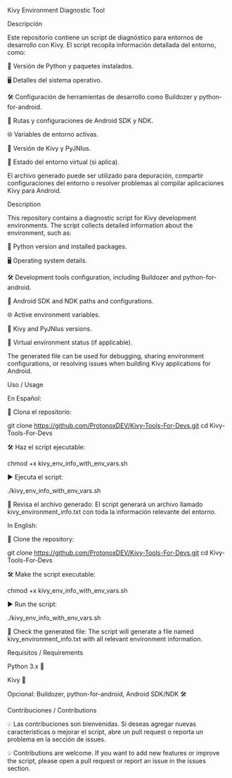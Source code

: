 Kivy Environment Diagnostic Tool

Descripción

Este repositorio contiene un script de diagnóstico para entornos de desarrollo con Kivy. El script recopila información detallada del entorno, como:

🐍 Versión de Python y paquetes instalados.

🖥️ Detalles del sistema operativo.

🛠️ Configuración de herramientas de desarrollo como Buildozer y python-for-android.

📂 Rutas y configuraciones de Android SDK y NDK.

🌐 Variables de entorno activas.

🎨 Versión de Kivy y PyJNIus.

🧪 Estado del entorno virtual (si aplica).

El archivo generado puede ser utilizado para depuración, compartir configuraciones del entorno o resolver problemas al compilar aplicaciones Kivy para Android.

Description

This repository contains a diagnostic script for Kivy development environments. The script collects detailed information about the environment, such as:

🐍 Python version and installed packages.

🖥️ Operating system details.

🛠️ Development tools configuration, including Buildozer and python-for-android.

📂 Android SDK and NDK paths and configurations.

🌐 Active environment variables.

🎨 Kivy and PyJNIus versions.

🧪 Virtual environment status (if applicable).

The generated file can be used for debugging, sharing environment configurations, or resolving issues when building Kivy applications for Android.

Uso / Usage

En Español:

🔄 Clona el repositorio:

git clone https://github.com/ProtonoxDEV/Kivy-Tools-For-Devs.git
cd Kivy-Tools-For-Devs

🛠️ Haz el script ejecutable:

chmod +x kivy_env_info_with_env_vars.sh

▶️ Ejecuta el script:

./kivy_env_info_with_env_vars.sh

📄 Revisa el archivo generado:
El script generará un archivo llamado kivy_environment_info.txt con toda la información relevante del entorno.

In English:

🔄 Clone the repository:

git clone https://github.com/ProtonoxDEV/Kivy-Tools-For-Devs.git
cd Kivy-Tools-For-Devs

🛠️ Make the script executable:

chmod +x kivy_env_info_with_env_vars.sh

▶️ Run the script:

./kivy_env_info_with_env_vars.sh

📄 Check the generated file:
The script will generate a file named kivy_environment_info.txt with all relevant environment information.

Requisitos / Requirements

Python 3.x 🐍

Kivy 🎨

Opcional: Buildozer, python-for-android, Android SDK/NDK 🛠️

Contribuciones / Contributions

💡 Las contribuciones son bienvenidas. Si deseas agregar nuevas características o mejorar el script, abre un pull request o reporta un problema en la sección de issues.

💡 Contributions are welcome. If you want to add new features or improve the script, please open a pull request or report an issue in the issues section.
